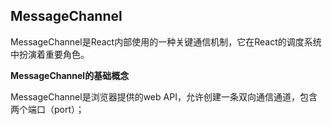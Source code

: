 ## MessageChannel

MessageChannel是React内部使用的一种关键通信机制，它在React的调度系统中扮演着重要角色。

**MessageChannel的基础概念**

MessageChannel是浏览器提供的web API，允许创建一条双向通信通道，包含两个端口（port）；
